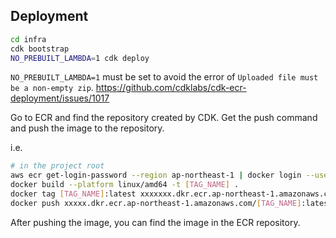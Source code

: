 ## Deployment

```bash
cd infra
cdk bootstrap
NO_PREBUILT_LAMBDA=1 cdk deploy
```

`NO_PREBUILT_LAMBDA=1` must be set to avoid the error of `Uploaded file must be a non-empty zip`.
https://github.com/cdklabs/cdk-ecr-deployment/issues/1017

Go to ECR and find the repository created by CDK.
Get the push command and push the image to the repository.

i.e.
```bash
# in the project root
aws ecr get-login-password --region ap-northeast-1 | docker login --username AWS --password-stdin xxxxx.dkr.ecr.ap-northeast-1.amazonaws.com
docker build --platform linux/amd64 -t [TAG_NAME] .
docker tag [TAG_NAME]:latest xxxxxxx.dkr.ecr.ap-northeast-1.amazonaws.com/[TAG_NAME]:latest
docker push xxxxx.dkr.ecr.ap-northeast-1.amazonaws.com/[TAG_NAME]:latest
```

After pushing the image, you can find the image in the ECR repository.

